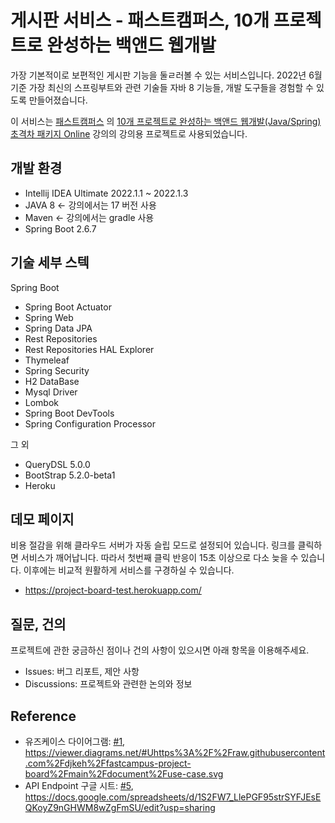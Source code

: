 # 게시판 서비스 - 패스트캠퍼스, 10개 프로젝트로 완성하는 백앤드 웹개발

가장 기본적이로 보편적인 게시판 기능을 둘ㄹ러볼 수 있는 서비스입니다. 2022년 6월 기준 가장 최신의 스프링부트와 관련 기술들 자바 8 기능들, 개발 도구들을 경험할 수 있도록 만들어졌습니다.

이 서비스는 [패스트캠퍼스](https://...) 의 [10개 프로젝트로 완성하는 백앤드 웹개발(Java/Spring) 초격차 패키지 Online](https://...) 강의의 강의용 프로젝트로 사용되었습니다.

## 개발 환경

* Intellij IDEA Ultimate 2022.1.1 ~ 2022.1.3
* JAVA 8 <- 강의에서는 17 버전 사용
* Maven <- 강의에서는 gradle 사용
* Spring Boot 2.6.7

## 기술 세부 스텍

Spring Boot

* Spring Boot Actuator
* Spring Web
* Spring Data JPA
* Rest Repositories
* Rest Repositories HAL Explorer
* Thymeleaf
* Spring Security
* H2 DataBase
* Mysql Driver
* Lombok
* Spring Boot DevTools
* Spring Configuration Processor

그 외

* QueryDSL 5.0.0
* BootStrap 5.2.0-beta1
* Heroku

## 데모 페이지

비용 절감을 위해 클라우드 서버가 자동 슬립 모드로 설정되어 있습니다. 링크를 클릭하면 서비스가 깨어납니다. 따라서 첫번째 클릭 반응이 15초 이상으로 다소 늦을 수 있습니다.
이후에는 비교적 원활하게 서비스를 구경하실 수 있습니다.

* https://project-board-test.herokuapp.com/

## 질문, 건의

프로젝트에 관한 궁금하신 점이나 건의 사항이 있으시면 아래 항목을 이용해주세요.

* Issues: 버그 리포트, 제안 사항
* Discussions: 프로젝트와 관련한 논의와 정보


## Reference

* 유즈케이스 다이어그램: [#1](https://github.com/BBlack-Hun/fastcampus-project-board/issues/1), https://viewer.diagrams.net/#Uhttps%3A%2F%2Fraw.githubusercontent.com%2Fdjkeh%2Ffastcampus-project-board%2Fmain%2Fdocument%2Fuse-case.svg
* API Endpoint 구글 시트: [#5](https://github.com/BBlack-Hun/fastcampus-project-board/issues/5), https://docs.google.com/spreadsheets/d/1S2FW7_LlePGF95strSYFJEsEQKoyZ9nGHWM8wZgFmSU/edit?usp=sharing